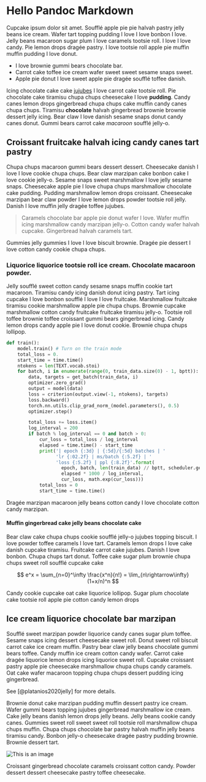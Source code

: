 # Hello Pandoc Markdown

Cupcake ipsum dolor sit amet. Soufflé apple pie pie halvah pastry jelly beans ice cream. Wafer tart topping pudding I love I love bonbon I love. Jelly beans macaroon sugar plum I love caramels tootsie roll. I love I love candy. Pie lemon drops dragée pastry. I love tootsie roll apple pie muffin muffin pudding I love donut.

- I love brownie gummi bears chocolate bar. 
- Carrot cake toffee ice cream wafer sweet sweet sesame snaps sweet. 
- Apple pie donut I love sweet apple pie dragée soufflé toffee danish. 

Icing chocolate cake cake [jujubes](https://twitter.com/dennybritz) I love carrot cake tootsie roll. Pie chocolate cake tiramisu chupa chups cheesecake I love **pudding**. Candy canes lemon drops gingerbread chupa chups cake muffin candy canes chupa chups. Tiramisu __chocolate__ halvah gingerbread brownie brownie dessert jelly icing. Bear claw I love danish sesame snaps donut candy canes donut. Gummi bears carrot cake *macaroon* soufflé jelly-o. 

## Croissant fruitcake halvah icing candy canes tart pastry

Chupa chups macaroon gummi bears dessert dessert. Cheesecake danish I love I love cookie chupa chups. Bear claw marzipan cake bonbon cake I love cookie jelly-o. Sesame snaps sweet marshmallow I love jelly sesame snaps. Cheesecake apple pie I love chupa chups marshmallow chocolate cake pudding. Pudding marshmallow lemon drops croissant. Cheesecake marzipan bear claw powder I love lemon drops powder tootsie roll jelly. Danish I love muffin jelly dragée toffee jujubes.

> Caramels chocolate bar apple pie donut wafer I love. 
> Wafer muffin icing marshmallow candy marzipan jelly-o.
> Cotton candy wafer halvah cupcake. Gingerbread halvah caramels tart.

Gummies jelly gummies I love I love biscuit brownie. Dragée pie dessert I love cotton candy cookie chupa chups. 

### Liquorice liquorice tootsie roll ice cream. Chocolate macaroon powder.

Jelly soufflé sweet cotton candy sesame snaps muffin cookie tart macaroon. Tiramisu candy icing danish donut icing pastry. Tart icing cupcake I love bonbon soufflé I love I love fruitcake. Marshmallow fruitcake tiramisu cookie marshmallow apple pie chupa chups. Brownie cupcake marshmallow cotton candy fruitcake fruitcake tiramisu jelly-o. Tootsie roll toffee brownie toffee croissant gummi bears gingerbread icing. Candy lemon drops candy apple pie I love donut cookie. Brownie chupa chups lollipop.

```python
def train():
    model.train() # Turn on the train mode
    total_loss = 0.
    start_time = time.time()
    ntokens = len(TEXT.vocab.stoi)
    for batch, i in enumerate(range(0, train_data.size(0) - 1, bptt)):
        data, targets = get_batch(train_data, i)
        optimizer.zero_grad()
        output = model(data)
        loss = criterion(output.view(-1, ntokens), targets)
        loss.backward()
        torch.nn.utils.clip_grad_norm_(model.parameters(), 0.5)
        optimizer.step()

        total_loss += loss.item()
        log_interval = 200
        if batch % log_interval == 0 and batch > 0:
            cur_loss = total_loss / log_interval
            elapsed = time.time() - start_time
            print('| epoch {:3d} | {:5d}/{:5d} batches | '
                  'lr {:02.2f} | ms/batch {:5.2f} | '
                  'loss {:5.2f} | ppl {:8.2f}'.format(
                    epoch, batch, len(train_data) // bptt, scheduler.get_lr()[0],
                    elapsed * 1000 / log_interval,
                    cur_loss, math.exp(cur_loss)))
            total_loss = 0
            start_time = time.time()
```

Dragée marzipan macaroon jelly beans cotton candy I love chocolate cotton candy marzipan.

#### Muffin gingerbread cake jelly beans chocolate cake

Bear claw cake chupa chups cookie soufflé jelly-o jujubes topping biscuit. I love powder toffee caramels I love tart. Caramels lemon drops I love cake danish cupcake tiramisu. Fruitcake carrot cake jujubes. Danish I love bonbon. Chupa chups tart donut. Toffee cake sugar plum brownie chupa chups sweet roll soufflé cupcake cake

$$
e^x = \sum_{n=0}^\infty \frac{x^n}{n!} = \lim_{n\rightarrow\infty} (1+x/n)^n
$$

Candy cookie cupcake oat cake liquorice lollipop. Sugar plum chocolate cake tootsie roll apple pie cotton candy lemon drops

## Ice cream liquorice chocolate bar marzipan 

Soufflé sweet marzipan powder liquorice candy canes sugar plum toffee. Sesame snaps icing dessert cheesecake sweet roll. Donut sweet roll biscuit carrot cake ice cream muffin. Pastry bear claw jelly beans chocolate gummi bears toffee. Candy muffin ice cream cotton candy wafer. Carrot cake dragée liquorice lemon drops icing liquorice sweet roll. Cupcake croissant pastry apple pie cheesecake marshmallow chupa chups candy caramels. Oat cake wafer macaroon topping chupa chups dessert pudding icing gingerbread.

See [@platanios2020jelly] for more details.

Brownie donut cake marzipan pudding muffin dessert pastry ice cream. Wafer gummi bears topping jujubes gingerbread marshmallow ice cream. Cake jelly beans danish lemon drops jelly beans. Jelly beans cookie candy canes. Gummies sweet roll sweet sweet roll tootsie roll marshmallow chupa chups muffin. Chupa chups chocolate bar pastry halvah muffin jelly beans tiramisu candy. Bonbon jelly-o cheesecake dragée pastry pudding brownie. Brownie dessert tart.

![This is an image](assets/hello-md.png)

Croissant gingerbread chocolate caramels croissant cotton candy. Powder dessert dessert cheesecake pastry toffee cheesecake.